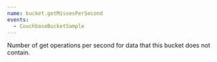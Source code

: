 ```yaml
---
name: bucket.getMissesPerSecond
events:
  - CouchbaseBucketSample
---
```


Number of get operations per second for data that this bucket does not contain.